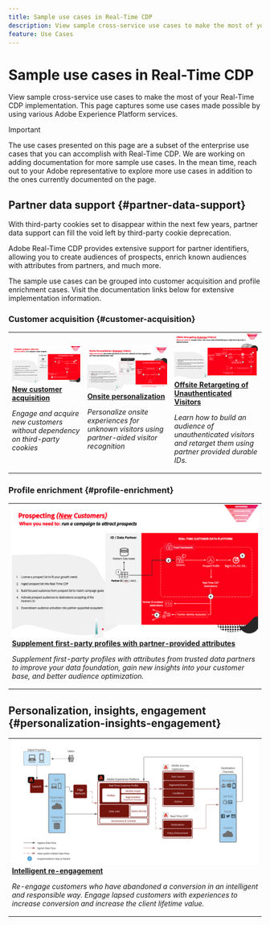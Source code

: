 ```yaml
---
title: Sample use cases in Real-Time CDP
description: View sample cross-service use cases to make the most of your Real-Time CDP implementation.
feature: Use Cases
---
```

# Sample use cases in Real-Time CDP

View sample cross-service use cases to make the most of your Real-Time CDP implementation. This page captures some use cases made possible by using various Adobe Experience Platform services.

>[!IMPORTANT]
>
>The use cases presented on this page are a subset of the enterprise use cases that you can accomplish with Real-Time CDP. We are working on adding documentation for more sample use cases. In the mean time, reach out to your Adobe representative to explore more use cases in addition to the ones currently documented on the page.

## Partner data support {#partner-data-support}

With third-party cookies set to disappear within the next few years, partner data support can fill the void left by third-party cookie deprecation.

Adobe Real-Time CDP provides extensive support for partner identifiers, allowing you to create audiences of prospects, enrich known audiences with attributes from partners, and much more.

The sample use cases can be grouped into customer acquisition and profile enrichment cases. Visit the documentation links below for extensive implementation information. 

### Customer acquisition {#customer-acquisition}

<table style="margin-top: 0 !important">
<tr>
  <td>
    <a href="../partner-data/prospecting.md">
      <img alt="Engage and acquire new customers without dependency on third-party cookies" src="/help/rtcdp/assets/partner-data/prospecting/prospecting-use-case-overview.png" />
    </a>
    <div>
      <a href="../partner-data/prospecting.md">
    <strong>New customer acquisition</strong>
    </a>
    </div>
    <p>
    <em>Engage and acquire new customers without dependency on third-party cookies</em>
    <p>
  </td>
  <td>
    <a href="../partner-data/onsite-personalization.md">
      <img alt="Personalize onsite experiences for unknown visitors using partner-aided visitor recognition" src="/help/rtcdp/assets/partner-data/onsite-personalization/onsite-personalization-overview.png" />
    </a>
    <div>
      <a href="../partner-data/onsite-personalization.md">
    <strong>Onsite personalization</strong>
    </a>
    </div>
    <p>
    <em>Personalize onsite experiences for unknown visitors using partner-aided visitor recognition</em>
    <p>
  </td>
  <td>
    <a href="../partner-data/offsite-retargeting.md">
      <img alt="Learn how to build an audience of unauthenticated visitors and retarget them using partner provided durable IDs." src="../assets/offsite-retargeting/header.png" />
    </a>
    <div>
      <a href="../partner-data/offsite-retargeting.md">
    <strong>Offsite Retargeting of Unauthenticated Visitors</strong>
    </a>
    </div>
    <p>
    <em>Learn how to build an audience of unauthenticated visitors and retarget them using partner provided durable IDs.</em>
    <p>
  </td>
  </tr>
  </table>

### Profile enrichment {#profile-enrichment}

<table style="margin-top: 0 !important">
<tr>
  <td>
    <a href="../partner-data/supplement-first-party-profiles.md">
      <img alt="Supplement first-party profiles with partner-provided attributes" src="/help/rtcdp/assets/partner-data/prospecting/prospecting-use-case-overview.png" />
    </a>
    <div>
      <a href="../partner-data/supplement-first-party-profiles.md">
    <strong>Supplement first-party profiles with partner-provided attributes</strong>
    </a>
    </div>
    <p>
    <em>Supplement first-party profiles with attributes from trusted data partners to improve your data foundation, gain new insights into your customer base, and better audience optimization.</em>
    <p>
  </td>
  </tr>
  </table>

## Personalization, insights, engagement {#personalization-insights-engagement}

<table style="margin-top: 0 !important">
<tr>
  <td>
    <a href="/help/rtcdp/use-case-guides/intelligent-re-engagement/intelligent-re-engagement.md">
      <img alt="Supplement first-party profiles with partner-provided attributes" src="/help/rtcdp/use-case-guides/intelligent-re-engagement/images/step-by-step.png" />
    </a>
    <div>
      <a href="../partner-data/prospecting.md">
    <strong>Intelligent re-engagement</strong>
    </a>
    </div>
    <p>
    <em>Re-engage customers who have abandoned a conversion in an intelligent and responsible way. Engage lapsed customers with experiences to increase conversion and increase the client lifetime value.</em>
    <p>
  </td>
  </tr>
  </table>
